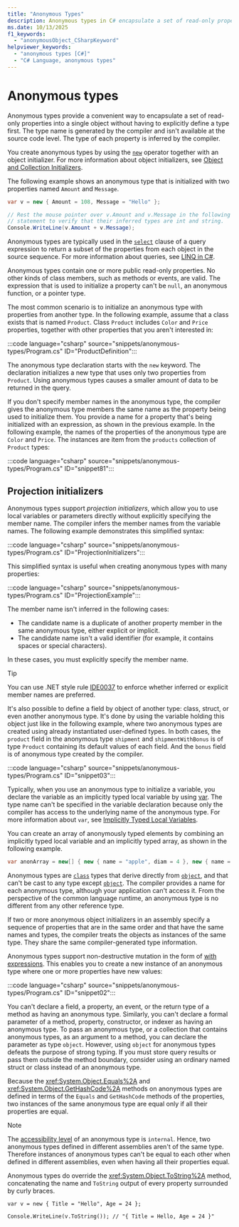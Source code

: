 ```yaml
---
title: "Anonymous Types"
description: Anonymous types in C# encapsulate a set of read-only properties in an object without having to explicitly define a type. The compiler generates a name.
ms.date: 10/13/2025
f1_keywords:
  - "anonymousObject_CSharpKeyword"
helpviewer_keywords:
  - "anonymous types [C#]"
  - "C# Language, anonymous types"
---
```

# Anonymous types

Anonymous types provide a convenient way to encapsulate a set of read-only properties into a single object without having to explicitly define a type first. The type name is generated by the compiler and isn't available at the source code level. The type of each property is inferred by the compiler.

You create anonymous types by using the [`new`](../../language-reference/operators/new-operator.md) operator together with an object initializer. For more information about object initializers, see [Object and Collection Initializers](../../programming-guide/classes-and-structs/object-and-collection-initializers.md).

The following example shows an anonymous type that is initialized with two properties named `Amount` and `Message`.

```csharp
var v = new { Amount = 108, Message = "Hello" };

// Rest the mouse pointer over v.Amount and v.Message in the following
// statement to verify that their inferred types are int and string.
Console.WriteLine(v.Amount + v.Message);
```

Anonymous types are typically used in the [`select`](../../language-reference/keywords/select-clause.md) clause of a query expression to return a subset of the properties from each object in the source sequence. For more information about queries, see [LINQ in C#](../../linq/index.md).

Anonymous types contain one or more public read-only properties. No other kinds of class members, such as methods or events, are valid. The expression that is used to initialize a property can't be `null`, an anonymous function, or a pointer type.

The most common scenario is to initialize an anonymous type with properties from another type. In the following example, assume that a class exists that is named `Product`. Class `Product` includes `Color` and `Price` properties, together with other properties that you aren't interested in:

:::code language="csharp" source="snippets/anonymous-types/Program.cs" ID="ProductDefinition":::

The anonymous type declaration starts with the `new` keyword. The declaration initializes a new type that uses only two properties from `Product`. Using anonymous types causes a smaller amount of data to be returned in the query.

If you don't specify member names in the anonymous type, the compiler gives the anonymous type members the same name as the property being used to initialize them. You provide a name for a property that's being initialized with an expression, as shown in the previous example. In the following example, the names of the properties of the anonymous type are `Color` and `Price`. The instances are item from the `products` collection of `Product` types:

:::code language="csharp" source="snippets/anonymous-types/Program.cs" ID="snippet81":::

## Projection initializers

Anonymous types support *projection initializers*, which allow you to use local variables or parameters directly without explicitly specifying the member name. The compiler infers the member names from the variable names. The following example demonstrates this simplified syntax:

:::code language="csharp" source="snippets/anonymous-types/Program.cs" ID="ProjectionInitializers":::

This simplified syntax is useful when creating anonymous types with many properties:

:::code language="csharp" source="snippets/anonymous-types/Program.cs" ID="ProjectionExample":::

The member name isn't inferred in the following cases:

- The candidate name is a duplicate of another property member in the same anonymous type, either explicit or implicit.
- The candidate name isn't a valid identifier (for example, it contains spaces or special characters).

In these cases, you must explicitly specify the member name.

> [!TIP]
> You can use .NET style rule [IDE0037](../../../fundamentals/code-analysis/style-rules/ide0037.md) to enforce whether inferred or explicit member names are preferred.

It's also possible to define a field by object of another type: class, struct, or even another anonymous type. It's done by using the variable holding this object just like in the following example, where two anonymous types are created using already instantiated user-defined types. In both cases, the `product` field in the anonymous type `shipment` and `shipmentWithBonus` is of type `Product` containing its default values of each field. And the `bonus` field is of anonymous type created by the compiler.

:::code language="csharp" source="snippets/anonymous-types/Program.cs" ID="snippet03":::

Typically, when you use an anonymous type to initialize a variable, you declare the variable as an implicitly typed local variable by using [var](../../language-reference/statements/declarations.md#implicitly-typed-local-variables). The type name can't be specified in the variable declaration because only the compiler has access to the underlying name of the anonymous type. For more information about `var`, see [Implicitly Typed Local Variables](../../programming-guide/classes-and-structs/implicitly-typed-local-variables.md).

You can create an array of anonymously typed elements by combining an implicitly typed local variable and an implicitly typed array, as shown in the following example.

```csharp
var anonArray = new[] { new { name = "apple", diam = 4 }, new { name = "grape", diam = 1 }};
```

Anonymous types are [`class`](../../language-reference/keywords/class.md) types that derive directly from [`object`](../../language-reference/builtin-types/reference-types.md), and that can't be cast to any type except [`object`](../../language-reference/builtin-types/reference-types.md). The compiler provides a name for each anonymous type, although your application can't access it. From the perspective of the common language runtime, an anonymous type is no different from any other reference type.

If two or more anonymous object initializers in an assembly specify a sequence of properties that are in the same order and that have the same names and types, the compiler treats the objects as instances of the same type. They share the same compiler-generated type information.

Anonymous types support non-destructive mutation in the form of [with expressions](../../language-reference/operators/with-expression.md). This enables you to create a new instance of an anonymous type where one or more properties have new values:

:::code language="csharp" source="snippets/anonymous-types/Program.cs" ID="snippet02":::

You can't declare a field, a property, an event, or the return type of a method as having an anonymous type. Similarly, you can't declare a formal parameter of a method, property, constructor, or indexer as having an anonymous type. To pass an anonymous type, or a collection that contains anonymous types, as an argument to a method, you can declare the parameter as type `object`. However, using `object` for anonymous types defeats the purpose of strong typing. If you must store query results or pass them outside the method boundary, consider using an ordinary named struct or class instead of an anonymous type.

Because the <xref:System.Object.Equals%2A> and <xref:System.Object.GetHashCode%2A> methods on anonymous types are defined in terms of the `Equals` and `GetHashCode` methods of the properties, two instances of the same anonymous type are equal only if all their properties are equal.

> [!NOTE]
> The [accessibility level](../../programming-guide/classes-and-structs/access-modifiers.md) of an anonymous type is `internal`. Hence, two anonymous types defined in different assemblies aren't of the same type.
> Therefore instances of anonymous types can't be equal to each other when defined in different assemblies, even when having all their properties equal.

Anonymous types do override the <xref:System.Object.ToString%2A> method, concatenating the name and `ToString` output of every property surrounded by curly braces.

```
var v = new { Title = "Hello", Age = 24 };

Console.WriteLine(v.ToString()); // "{ Title = Hello, Age = 24 }"
```
